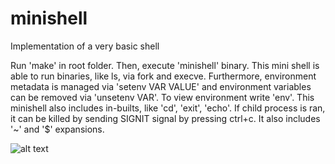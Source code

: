 # minishell
Implementation of a very basic shell

Run 'make' in root folder. Then, execute 'minishell' binary.
This mini shell is able to run binaries, like ls, via fork and execve. Furthermore, environment metadata is managed via
'setenv VAR VALUE' and environment variables can be removed via 'unsetenv VAR'. To view environment write 'env'.
This minishell also includes in-builts, like 'cd', 'exit', 'echo'. If child process is ran, it can be killed by sending
SIGNIT signal by pressing ctrl+c. It also includes '~' and '$' expansions.

![alt text](https://i.imgur.com/NFcUtNm.png)
